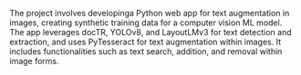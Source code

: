 The project involves developinga Python web app for text augmentation in images, creating synthetic training data for a computer vision ML model. The app leverages docTR, YOLOv8, and LayoutLMv3 for text detection and extraction, and uses PyTesseract for text augmentation within images. It includes functionalities such as text search, addition, and removal within image forms.
